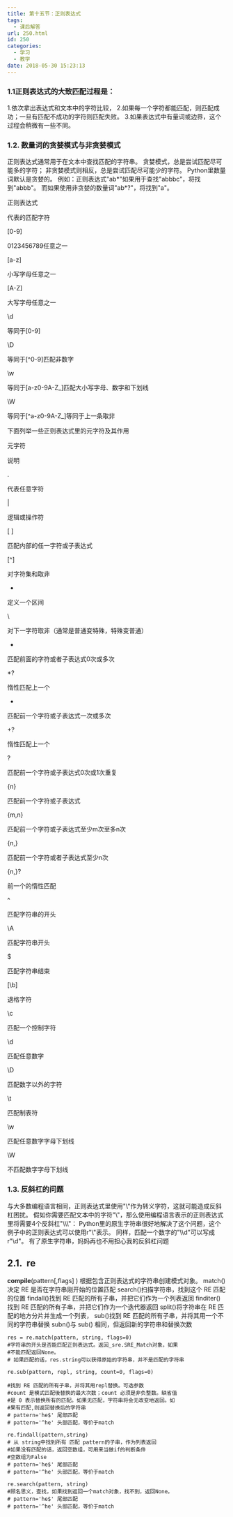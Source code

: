 ```yaml
---
title: 第十五节：正则表达式
tags:
  - 课后解答
url: 250.html
id: 250
categories:
  - 学习
  - 教学
date: 2018-05-30 15:23:13
---
```




### 1.1正则表达式的大致匹配过程是：

1.依次拿出表达式和文本中的字符比较， 2.如果每一个字符都能匹配，则匹配成功；一旦有匹配不成功的字符则匹配失败。 3.如果表达式中有量词或边界，这个过程会稍微有一些不同。

### 1.2. 数量词的贪婪模式与非贪婪模式

正则表达式通常用于在文本中查找匹配的字符串。 贪婪模式，总是尝试匹配尽可能多的字符； 非贪婪模式则相反，总是尝试匹配尽可能少的字符。 Python里数量词默认是贪婪的。 例如：正则表达式"ab*"如果用于查找"abbbc"，将找到"abbb"。 而如果使用非贪婪的数量词"ab*?"，将找到"a"。    

正则表达式

代表的匹配字符

\[0-9\]

0123456789任意之一

\[a-z\]

小写字母任意之一

\[A-Z\]

大写字母任意之一

\\d

等同于\[0-9\]

\\D

等同于\[^0-9\]匹配非数字

\\w

等同于\[a-z0-9A-Z_\]匹配大小写字母、数字和下划线

\\W

等同于\[^a-z0-9A-Z_\]等同于上一条取非

下面列举一些正则表达式里的元字符及其作用

元字符

说明

.

代表任意字符

|

逻辑或操作符

\[ \]

匹配内部的任一字符或子表达式

\[^\]

对字符集和取非

-

定义一个区间

\

对下一字符取非（通常是普通变特殊，特殊变普通）

*

匹配前面的字符或者子表达式0次或多次

*?

惰性匹配上一个

+

匹配前一个字符或子表达式一次或多次

+?

惰性匹配上一个

?

匹配前一个字符或子表达式0次或1次重复

{n}

匹配前一个字符或子表达式

{m,n}

匹配前一个字符或子表达式至少m次至多n次

{n,}

匹配前一个字符或者子表达式至少n次

{n,}?

前一个的惰性匹配

^

匹配字符串的开头

\\A

匹配字符串开头

$

匹配字符串结束

\[\\b\]

退格字符

\\c

匹配一个控制字符

\\d

匹配任意数字

\\D

匹配数字以外的字符

\\t

匹配制表符

\\w

匹配任意数字字母下划线

\\W

不匹配数字字母下划线

### 1.3. 反斜杠的问题

与大多数编程语言相同，正则表达式里使用"\\"作为转义字符，这就可能造成反斜杠困扰。 假如你需要匹配文本中的字符"\\"，那么使用编程语言表示的正则表达式里将需要4个反斜杠"\\\\\\"：  Python里的原生字符串很好地解决了这个问题，这个例子中的正则表达式可以使用r"\\\"表示。 同样，匹配一个数字的"\\\d"可以写成r"\\d"。 有了原生字符串，妈妈再也不用担心我的反斜杠问题

2.1.  **re**
------------

**compile**(pattern\[,flags\] ) 根据包含正则表达式的字符串创建模式对象。 match()决定 RE 是否在字符串刚开始的位置匹配 search()扫描字符串，找到这个 RE 匹配的位置 findall()找到 RE 匹配的所有子串，并把它们作为一个列表返回 finditer()找到 RE 匹配的所有子串，并把它们作为一个迭代器返回 split()将字符串在 RE 匹配的地方分片并生成一个列表， sub()找到 RE 匹配的所有子串，并将其用一个不同的字符串替换 subn()与 sub() 相同，但返回新的字符串和替换次数

    res = re.match(pattern, string, flags=0)
    #字符串的开头是否能匹配正则表达式。返回_sre.SRE_Match对象，如果
    #不能匹配返回None。
    # 如果匹配的话，res.string可以获得原始的字符串，并不是匹配的字符串 

    re.sub(pattern, repl, string, count=0, flags=0)
    
    #找到 RE 匹配的所有子串，并将其用repl替换。可选参数 
    #count 是模式匹配後替换的最大次数；count 必须是非负整数。缺省值
    #是 0 表示替换所有的匹配。如果无匹配，字符串将会无改变地返回。如
    #果有匹配,则返回替换后的字符串
    # pattern='he$' 尾部匹配
    # pattern='^he' 头部匹配，等价于match

    re.findall(pattern,string)
    # 从 string中找到所有 匹配 pattern的子串，作为列表返回
    #如果没有匹配的话，返回空数组，可用来当做if的判断条件
    #空数组为False
    # pattern='he$' 尾部匹配
    # pattern='^he' 头部匹配，等价于match

    re.search(pattern, string)
    #顾名思义，查找，如果找到返回一个match对象，找不到，返回None。
    # pattern='he$' 尾部匹配
    # pattern='^he' 头部匹配，等价于match
    
    

